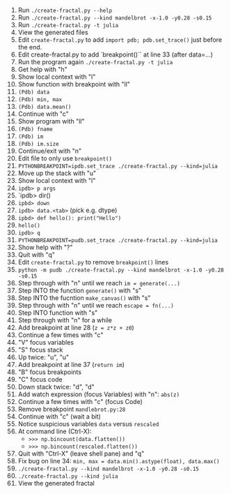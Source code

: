 1. Run `./create-fractal.py --help`
1. Run `./create-fractal.py --kind mandelbrot -x-1.0 -y0.28 -s0.15`
1. Run `./create-fractal.py -t julia`
1. View the generated files
1. Edit `create-fractal.py` to add `import pdb; pdb.set_trace()` just before the end.
1. Edit create-fractal.py to add `breakpoint()`` at line 33 (after data=...)
1. Run the program again `./create-fractal.py -t julia`
1. Get help with "h"
1. Show local context with "l"
1. Show function with breakpoint with "ll"
1. `(Pdb) data`
1. `(Pdb) min, max`
1. `(Pdb) data.mean()`
1. Continue with "c"
1. Show program with "ll"
1. `(Pdb) fname`
1. `(Pdb) im`
1. `(Pdb) im.size`
1. Continue/exit with "n"
1. Edit file to only use `breakpoint()`
1. `PYTHONBREAKPOINT=ipdb.set_trace ./create-fractal.py --kind=julia`
1. Move up the stack with "u"
1. Show local context with "l"
1. `ipdb> p args`
1. `ipdb> dir()
1. `ipbd> down`
1. `ipdb> data.<tab>` (pick e.g. dtype)
1. `ipbd> def hello(): print("Hello")`
1. `hello()`
1. `ipdb> q`
1. `PYTHONBREAKPOINT=pudb.set_trace ./create-fractal.py --kind=julia`
1. Show help with "?"
1. Quit with "q"
1. Edit `create-fractal.py` to remove `breakpoint()` lines
1. `python -m pudb ./create-fractal.py --kind mandelbrot -x-1.0 -y0.28 -s0.15`
1. Step through with "n" until we reach `im = generate(...)`
1. Step INTO the function `generate()` with "s"
1. Step INTO the fucntion `make_canvas()` with "s"
1. Step through with "n" until we reach `escape = fn(...)`
1. Step INTO function with "s"
1. Step through with "n" for a while
1. Add breakpoint at line 28 (`z = z*z + z0`)
1. Continue a few times with "c"
1. "V" focus variables
1. "S" focus stack
1. Up twice: "u", "u"
1. Add breakpoint at line 37 (`return im`)
1. "B" focus breakpoints
1. "C" focus code
1. Down stack twice: "d", "d"
1. Add watch expression (focus Variables) with "n": `abs(z)`
1. Continue a few times with "c" (focus Code)
1. Remove breakpoint `mandlebrot.py:28`
1. Continue with "c" (wait a bit)
1. Notice suspicious variables `data` versus `rescaled`
1. At command line (Ctrl-X):
   * `>>> np.bincount(data.flatten())`
   * `>>> np.bincount(rescaled.flatten())`
1. Quit with "Ctrl-X" (leave shell pane) and "q"
1. Fix bug on line 34: `min, max = data.min().astype(float), data.max()`
1. `./create-fractal.py --kind mandelbrot -x-1.0 -y0.28 -s0.15`
1. `./create-fractal.py --kind julia`
1. View the generated fractal











